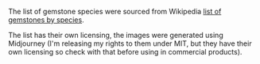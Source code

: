 The list of gemstone species were sourced from Wikipedia [list of gemstones by species](https://en.wikipedia.org/wiki/List_of_gemstones_by_species).

The list has their own licensing, the images were generated using Midjourney (I'm releasing my rights to them under MIT, but they have their own licensing so check with that before using in commercial products).
